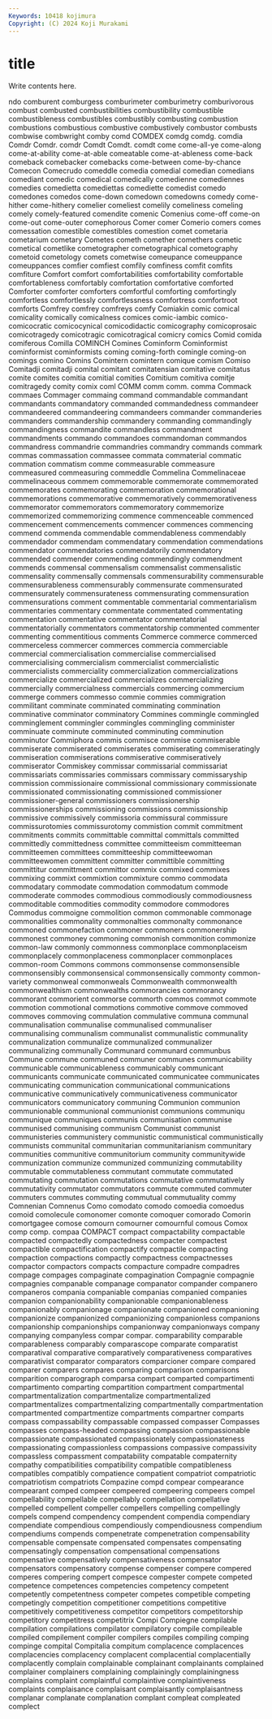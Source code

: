 ```yaml
---
Keywords: 10418 kojimura
Copyright: (C) 2024 Koji Murakami
---
```


# title

Write contents here.



ndo comburent comburgess comburimeter comburimetry comburivorous combust combusted combustibilities combustibility
combustible combustibleness combustibles combustibly combusting combustion combustions combustious combustive combustively
combustor combusts combwise combwright comby comd COMDEX comdg comdg. comdia
Comdr Comdr. comdr Comdt Comdt. comdt come come-all-ye come-along come-at-ability
come-at-able comeatable come-at-ableness come-back comeback comebacker comebacks come-between come-by-chance Comecon
Comecrudo comeddle comedia comedial comedian comedians comediant comedic comedical comedically
comedienne comediennes comedies comedietta comediettas comediette comedist comedo comedones comedos
come-down comedown comedowns comedy come-hither come-hithery comelier comeliest comelily comeliness
comeling comely comely-featured comendite comenic Comenius come-off come-on come-out come-outer
comephorous Comer comer Comerio comers comes comessation comestible comestibles comestion
comet cometaria cometarium cometary Cometes cometh comether comethers cometic cometical
cometlike cometographer cometographical cometography cometoid cometology comets cometwise comeupance comeuppance
comeuppances comfier comfiest comfily comfiness comfit comfits comfiture Comfort comfort
comfortabilities comfortability comfortable comfortableness comfortably comfortation comfortative comforted Comforter comforter
comforters comfortful comforting comfortingly comfortless comfortlessly comfortlessness comfortress comfortroot comforts
Comfrey comfrey comfreys comfy Comiakin comic comical comicality comically comicalness
comices comic-iambic comico- comicocratic comicocynical comicodidactic comicography comicoprosaic comicotragedy comicotragic
comicotragical comicry comics Comid comida comiferous Comilla COMINCH Comines Cominform
Cominformist cominformist cominformists coming coming-forth comingle coming-on comings comino Comins
Comintern comintern comique comism Comiso Comitadji comitadji comital comitant comitatensian
comitative comitatus comite comites comitia comitial comities Comitium comitiva comitje
comitragedy comity comix coml COMM comm comm. comma Commack commaes
Commager commaing command commandable commandant commandants commandatory commanded commandedness commandeer
commandeered commandeering commandeers commander commanderies commanders commandership commandery commanding commandingly
commandingness commandite commandless commandment commandments commando commandoes commandoman commandos commandress
commandrie commandries commandry commands commark commas commassation commassee commata commaterial
commatic commation commatism comme commeasurable commeasure commeasured commeasuring commeddle Commelina
Commelinaceae commelinaceous commem commemorable commemorate commemorated commemorates commemorating commemoration commemorational
commemorations commemorative commemoratively commemorativeness commemorator commemorators commemoratory commemorize commemorized commemorizing
commence commenceable commenced commencement commencements commencer commences commencing commend commenda
commendable commendableness commendably commendador commendam commendatary commendation commendations commendator commendatories
commendatorily commendatory commended commender commending commendingly commendment commends commensal commensalism
commensalist commensalistic commensality commensally commensals commensurability commensurable commensurableness commensurably commensurate
commensurated commensurately commensurateness commensurating commensuration commensurations comment commentable commentarial commentarialism
commentaries commentary commentate commentated commentating commentation commentative commentator commentatorial commentatorially
commentators commentatorship commented commenter commenting commentitious comments Commerce commerce commerced
commerceless commercer commerces commercia commerciable commercial commercialisation commercialise commercialised commercialising
commercialism commercialist commercialistic commercialists commerciality commercialization commercializations commercialize commercialized commercializes
commercializing commercially commercialness commercials commercing commercium commerge commers commesso commie
commies commigration commilitant comminate comminated comminating commination comminative comminator comminatory
Commines commingle commingled comminglement commingler commingles commingling comminister comminuate comminute
comminuted comminuting comminution comminutor Commiphora commis commisce commise commiserable commiserate
commiserated commiserates commiserating commiseratingly commiseration commiserations commiserative commiseratively commiserator Commiskey
commissar commissarial commissariat commissariats commissaries commissars commissary commissaryship commission commissionaire
commissional commissionary commissionate commissionated commissionating commissioned commissioner commissioner-general commissioners commissionership
commissionerships commissioning commissions commissionship commissive commissively commissoria commissural commissure commissurotomies
commissurotomy commistion commit commitment commitments commits committable committal committals committed
committedly committedness committee committeeism committeeman committeemen committees committeeship committeewoman committeewomen
committent committer committible committing committitur committment committor commix commixed commixes
commixing commixt commixtion commixture commo commodata commodatary commodate commodation commodatum
commode commoderate commodes commodious commodiously commodiousness commoditable commodities commodity commodore
commodores Commodus commoigne commolition common commonable commonage commonalities commonality commonalties
commonalty commonance commoned commonefaction commoner commoners commonership commonest commoney commoning
commonish commonition commonize common-law commonly commonness commonplace commonplaceism commonplacely commonplaceness
commonplacer commonplaces common-room Commons commons commonsense commonsensible commonsensibly commonsensical commonsensically
commonty common-variety commonweal commonweals Commonwealth commonwealth commonwealthism commonwealths commorancies commorancy
commorant commorient commorse commorth commos commot commote commotion commotional commotions
commotive commove commoved commoves commoving commulation commulative communa communal communalisation
communalise communalised communaliser communalising communalism communalist communalistic communality communalization communalize
communalized communalizer communalizing communally Communard communard communbus Commune commune communed
communer communes communicability communicable communicableness communicably communicant communicants communicate communicated
communicatee communicates communicating communication communicational communications communicative communicatively communicativeness communicator
communicators communicatory communing Communion communion communionable communional communionist communions communiqu
communique communiques communis communisation communise communised communising communism Communist communist
communisteries communistery communistic communistical communistically communists communital communitarian communitarianism communitary
communities communitive communitorium community communitywide communization communize communized communizing commutability
commutable commutableness commutant commutate commutated commutating commutation commutations commutative commutatively
commutativity commutator commutators commute commuted commuter commuters commutes commuting commutual
commutuality commy Comnenian Comnenus Como comodato comodo comoedia comoedus comoid
comolecule comonomer comonte comoquer comorado Comorin comortgagee comose comourn comourner
comournful comous Comox comp comp. compaa COMPACT compact compactability compactable
compacted compactedly compactedness compacter compactest compactible compactification compactify compactile compacting
compaction compactions compactly compactness compactnesses compactor compactors compacts compacture compadre
compadres compage compages compaginate compagination Compagnie compagnie compagnies companable companage
companator compander companero companeros compania companiable companias companied companies companion
companionability companionable companionableness companionably companionage companionate companioned companioning companionize companionized
companionizing companionless companions companionship companionships companionway companionways company companying companyless
compar compar. comparability comparable comparableness comparably comparascope comparate comparatist comparatival
comparative comparatively comparativeness comparatives comparativist comparator comparators comparcioner compare compared
comparer comparers compares comparing comparison comparisons comparition comparograph comparsa compart
comparted compartimenti compartimento comparting compartition compartment compartmental compartmentalization compartmentalize compartmentalized
compartmentalizes compartmentalizing compartmentally compartmentation compartmented compartmentize compartments compartner comparts compass
compassability compassable compassed compasser Compasses compasses compass-headed compassing compassion compassionable
compassionate compassionated compassionately compassionateness compassionating compassionless compassions compassive compassivity compassless
compassment compatability compatable compaternity compathy compatibilities compatibility compatible compatibleness compatibles
compatibly compatience compatient compatriot compatriotic compatriotism compatriots Compazine compd compear
compearance compearant comped compeer compeered compeering compeers compel compellability compellable
compellably compellation compellative compelled compellent compeller compellers compelling compellingly compels
compend compendency compendent compendia compendiary compendiate compendious compendiously compendiousness compendium
compendiums compends compenetrate compenetration compensability compensable compensate compensated compensates compensating
compensatingly compensation compensational compensations compensative compensatively compensativeness compensator compensators compensatory
compense compenser compere compered comperes compering compert compesce compester compete
competed competence competences competencies competency competent competently competentness competer competes
competible competing competingly competition competitioner competitions competitive competitively competitiveness competitor
competitors competitorship competitory competitress competitrix Compi Compiegne compilable compilation compilations
compilator compilatory compile compileable compiled compilement compiler compilers compiles compiling
comping compinge compital Compitalia compitum complacence complacences complacencies complacency complacent
complacential complacentially complacently complain complainable complainant complainants complained complainer complainers
complaining complainingly complainingness complains complaint complaintful complaintive complaintiveness complaints complaisance
complaisant complaisantly complaisantness complanar complanate complanation complant compleat compleated complect
